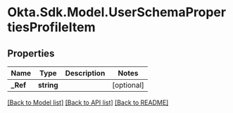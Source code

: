 # Okta.Sdk.Model.UserSchemaPropertiesProfileItem
## Properties

Name | Type | Description | Notes
------------ | ------------- | ------------- | -------------
**_Ref** | **string** |  | [optional] 

[[Back to Model list]](../README.md#documentation-for-models) [[Back to API list]](../README.md#documentation-for-api-endpoints) [[Back to README]](../README.md)

